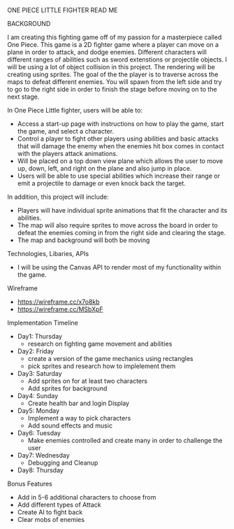 ONE PIECE LITTLE FIGHTER READ ME

BACKGROUND

I am creating this fighting game off of my passion for a masterpiece called One Piece. This game is a 2D fighter game where a player can move on a plane in order to attack, and dodge enemies.
Different characters will different ranges of abilities such as sword extenstions or projectile objects. I will be using a lot of object collision in this project. The rendering will be creating using sprites. The goal of the the player is to traverse across the maps to defeat different enemies. You will spawn from the left side and try to go to the right side in order to finish the stage before moving on to the next stage.

In One Piece Little fighter, users will be able to:

+ Access a start-up page with instructions on how to play the game, start the game, and select a character.
+ Control a player to fight other players using abilities and basic attacks that will damage the enemy when the enemies hit box comes in contact with the players attack animations.
+ Will be placed on a top down view plane which allows the user to move up, down, left, and right on the plane and also jump in place.
+ Users will be able to use special abilities which increase their range or emit a projectile to damage or even knock back the target.

In addition, this project will include:

+ Players will have individual sprite animations that fit the character and its abilities.
+ The map will also require sprites to move across the board in order to defeat the enemies coming in from the right side and clearing the stage. 
+ The map and background will both be moving

Technologies, Libaries, APIs

+ I will be using the Canvas API to render most of my functionality within the game.


Wireframe 
+ https://wireframe.cc/x7o8kb
+ https://wireframe.cc/MSbXpF


Implementation Timeline

+ Day1: Thursday
    - research on fighting game movement and abilities
+ Day2: Friday
    - create a version of the game mechanics using rectangles
    - pick sprites and research how to implelement them
+ Day3: Saturday
    - Add sprites on for at least two characters
    - Add sprites for background
+ Day4: Sunday
    - Create health bar and login Display
+ Day5: Monday
    - Implement a way to pick characters
    - Add sound effects and music 
+ Day6: Tuesday
    - Make enemies controlled and create many in order to challenge the user
+ Day7: Wednesday
    - Debugging and Cleanup
+ Day8: Thursday


Bonus Features
+ Add in 5-6 additional characters to choose from
+ Add different types of Attack
+ Create AI to fight back
+ Clear mobs of enemies






